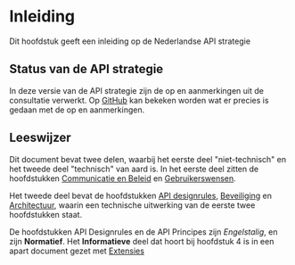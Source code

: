 # Inleiding

Dit hoofdstuk geeft een inleiding op de Nederlandse API strategie

## Status van de API strategie

In deze versie van de API strategie zijn de op en aanmerkingen uit de consultatie verwerkt. 
Op [GitHub](https://github.com/geonovum/KP-APIs/issues) kan bekeken worden wat er precies is 
gedaan met de op en aanmerkingen. 

## Leeswijzer

Dit document bevat twee delen, waarbij het eerste deel "niet-technisch" en het tweede deel "technisch" van aard is.
In het eerste deel zitten de hoofdstukken [Communicatie en Beleid](#communicatie-en-beleid) 
en [Gebruikerswensen](#inspelen-op-gebruikerswensen-de-sleutel-tot-gebruik).

Het tweede deel bevat de hoofdstukken [API designrules](#api-designrules), 
[Beveiliging](#beveiliging) en [Architectuur](#architectuur), waarin een technische uitwerking 
van de eerste twee hoofdstukken staat.  

De hoofdstukken API Designrules en de API Principes zijn *Engelstalig*, en zijn **Normatief**. 
Het **Informatieve** deel dat hoort bij hoofdstuk 4 is in een apart document gezet met
[Extensies](https://geonovum.github.io/KP-APIs/Werkgroep%20API%20strategie/extensies/)
